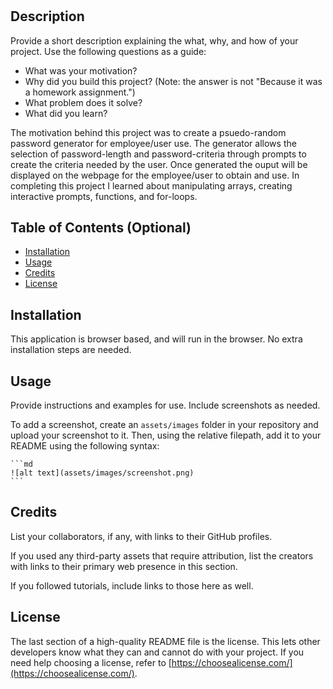 # <Your-Project-Title>

## Description

Provide a short description explaining the what, why, and how of your project. Use the following questions as a guide:

- What was your motivation?
- Why did you build this project? (Note: the answer is not "Because it was a homework assignment.")
- What problem does it solve?
- What did you learn?

The motivation behind this project was to create a psuedo-random password generator for employee/user use.  The generator allows the selection of password-length and password-criteria through prompts to create the criteria needed by the user.  Once generated the ouput will be displayed on the webpage for the employee/user to obtain and use.  In completing this project I learned about manipulating arrays, creating interactive prompts, functions, and for-loops.

## Table of Contents (Optional)

- [Installation](#installation)
- [Usage](#usage)
- [Credits](#credits)
- [License](#license)

## Installation

This application is browser based, and will run in the browser.  No extra installation steps are needed.

## Usage

Provide instructions and examples for use. Include screenshots as needed.

To add a screenshot, create an `assets/images` folder in your repository and upload your screenshot to it. Then, using the relative filepath, add it to your README using the following syntax:

    ```md
    ![alt text](assets/images/screenshot.png)
    ```

## Credits

List your collaborators, if any, with links to their GitHub profiles.

If you used any third-party assets that require attribution, list the creators with links to their primary web presence in this section.

If you followed tutorials, include links to those here as well.

## License

The last section of a high-quality README file is the license. This lets other developers know what they can and cannot do with your project. If you need help choosing a license, refer to [https://choosealicense.com/](https://choosealicense.com/).
